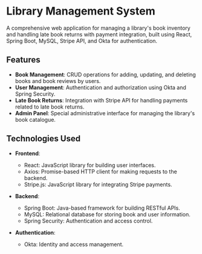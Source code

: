 # Library Management System

A comprehensive web application for managing a library's book inventory and handling late book returns with payment integration, built using React, Spring Boot, MySQL, Stripe API, and Okta for authentication.

## Features

- **Book Management**: CRUD operations for adding, updating, and deleting books and book reviews by users.
- **User Management**: Authentication and authorization using Okta and Spring Security.
- **Late Book Returns**: Integration with Stripe API for handling payments related to late book returns.
- **Admin Panel**: Special administrative interface for managing the library's book catalogue.

## Technologies Used

- **Frontend**:
  - React: JavaScript library for building user interfaces.
  - Axios: Promise-based HTTP client for making requests to the backend.
  - Stripe.js: JavaScript library for integrating Stripe payments.
  
- **Backend**:
  - Spring Boot: Java-based framework for building RESTful APIs.
  - MySQL: Relational database for storing book and user information.
  - Spring Security: Authentication and access control.
  
- **Authentication**:
  - Okta: Identity and access management.
  
